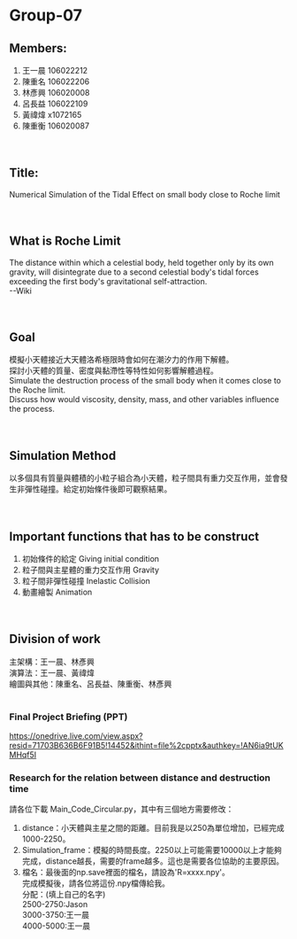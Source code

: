 # Group-07

## Members: <br/>
1. 王一晨 106022212<br/>
2. 陳重名 106022206<br/>
3. 林彥興 106020008<br/>
4. 呂長益 106022109<br/>
5. 黃禕煒 x1072165<br/>
6. 陳重衡 106020087 <br/><br/><br/>


## Title: <br/>
Numerical Simulation of the Tidal Effect on small body close to Roche limit<br/><br/><br/>

## What is Roche Limit
The distance within which a celestial body, held together only by its own gravity, will disintegrate due to a second celestial body's tidal forces exceeding the first body's gravitational self-attraction.<br/>
--Wiki<br/><br/><br/>

## Goal
模擬小天體接近大天體洛希極限時會如何在潮汐力的作用下解體。<br/>
探討小天體的質量、密度與黏滯性等特性如何影響解體過程。<br/>
Simulate the destruction process of the small body when it comes close to the Roche limit.<br/>
Discuss how would viscosity, density, mass, and other variables influence the process.<br/><br/><br/>

## Simulation Method
以多個具有質量與體積的小粒子組合為小天體，粒子間具有重力交互作用，並會發生非彈性碰撞。給定初始條件後即可觀察結果。<br/><br/><br/>

## Important functions that has to be construct
1. 初始條件的給定 Giving initial condition
2. 粒子間與主星體的重力交互作用 Gravity
3. 粒子間非彈性碰撞 Inelastic Collision
4. 動畫繪製 Animation<br/><br/><br/>

## Division of work
主架構：王一晨、林彥興<br/>
演算法：王一晨、黃禕煒<br/>
繪圖與其他：陳重名、呂長益、陳重衡、林彥興<br/><br/>

### Final Project Briefing (PPT)
https://onedrive.live.com/view.aspx?resid=71703B636B6F91B5!14452&ithint=file%2cpptx&authkey=!AN6ia9tUKMHqf5I

### Research for the relation between distance and destruction time
請各位下載 Main_Code_Circular.py，其中有三個地方需要修改：<br/>
1. distance：小天體與主星之間的距離。目前我是以250為單位增加，已經完成1000-2250。<br/>
2. Simulation_frame：模擬的時間長度。2250以上可能需要10000以上才能夠完成，distance越長，需要的frame越多。這也是需要各位協助的主要原因。<br/>
3. 檔名：最後面的np.save裡面的檔名，請設為'R=xxxx.npy'。<br/>
完成模擬後，請各位將這份.npy檔傳給我。<br/>
分配：(填上自己的名字)<br/>
2500-2750:Jason<br/>
3000-3750:王一晨<br/>
4000-5000:王一晨<br/>
